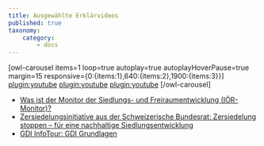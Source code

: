 ```yaml
---
title: Ausgewählte Erklärvideos
published: true
taxonomy:
    category:
        - docs
---
```


[owl-carousel items=1 loop=true autoplay=true autoplayHoverPause=true margin=15 responsive={0:{items:1},640:{items:2},1900:{items:3}}]
[plugin:youtube](https://youtu.be/70Lf00SB7fc)
[plugin:youtube](https://youtu.be/e9x0Oj1-K2Q)
[plugin:youtube](https://youtu.be/Ja7rxTXvR20)
[/owl-carousel]

* [Was ist der Monitor der Siedlungs- und Freiraumentwicklung (IÖR-Monitor)?](https://youtu.be/70Lf00SB7fc)
* [Zersiedelungsinitiative aus der Schweizerische Bundesrat: Zersiedelung stoppen – für eine nachhaltige Siedlungsentwicklung](https://youtu.be/e9x0Oj1-K2Q)
* [GDI InfoTour: GDI Grundlagen](https://youtu.be/Ja7rxTXvR20)
